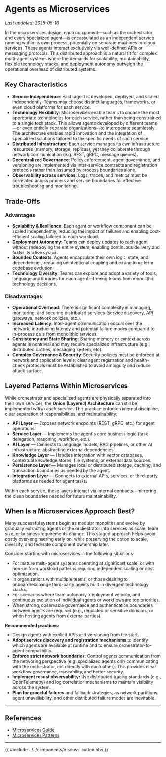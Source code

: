 # Agents as Microservices

_Last updated: 2025-05-16_

In the microservices design, each component—such as the orchestrator and every
specialized agent—is encapsulated as an independent service running within its
own process, potentially on separate machines or cloud services. These agents
interact exclusively via well-defined APIs or messaging protocols. This
distributed approach is a natural fit for complex multi-agent systems where the
demands for scalability, maintainability, flexible technology stacks, and
deployment autonomy outweigh the operational overhead of distributed systems.

## Key Characteristics

- **Service Independence**: Each agent is developed, deployed, and scaled
  independently. Teams may choose distinct languages, frameworks, or even cloud
  platforms for each service.
- **Technology Flexibility**: Microservices enable teams to choose the most
  appropriate technologies for each service, rather than being constrained to a
  single tech stack. This allows agents developed by different teams—or even
  entirely separate organizations—to interoperate seamlessly. The architecture
  enables rapid innovation and the integration of specialized solutions tailored
  to the specific needs of each service.
- **Distributed Infrastructure**: Each service manages its own infrastructure
  resources (memory, storage, replicas), yet they collaborate through network
  communication (e.g. REST, gRPC, message queues).
- **Decentralized Governance**: Policy enforcement, agent governance, and
  versioning are implemented via inter-service contracts and registration
  protocols rather than assumed by process boundaries alone.
- **Observability across services**: Logs, traces, and metrics must be
  correlated across process and service boundaries for effective troubleshooting
  and monitoring.

## Trade-Offs

### Advantages

- **Scalability & Resilience**: Each agent or workflow component can be scaled
  independently, reducing the impact of failures and enabling cost-efficient
  scaling tailored to each workload.
- **Deployment Autonomy**: Teams can deploy updates to each agent without
  redeploying the entire system, enabling continuous delivery and faster
  iteration cycles.
- **Bounded Contexts**: Agents encapsulate their own logic, state, and
  dependencies, reducing unintentional coupling and easing long-term codebase
  evolution.
- **Technology Diversity**: Teams can explore and adopt a variety of tools,
  language and libraries for each agent—freeing teams from monolithic technology
  decisions.

### Disadvantages

- **Operational Overhead**: There is significant complexity in managing,
  monitoring, and securing distributed services (service discovery, API
  gateways, network policies, etc.).
- **Increased Latency**: Inter-agent communication occurs over the network,
  introducing latency and potential failure modes compared to in-process calls
  from monolithic services.
- **Consistency and State Sharing**: Sharing memory or context across agents is
  nontrivial and may require specialized infrastructure (e.g., distributed
  caches, messaging system, etc).
- **Complex Governance & Security**: Security policies must be enforced at
  network and application levels; clear agent registration and health-check
  protocols must be established to avoid ambiguity and reduce attack surface.

## Layered Patterns Within Microservices

While orchestrator and specialized agents are physically separated into their
own services, the **Onion (Layered) Architecture** can still be implemented
_within each service_. This practice enforces internal discipline, clear
separation of responsibilities, and maintainability:

- **API Layer** — Exposes network endpoints (REST, gRPC, etc.) for agent
  operations.
- **Service Layer** — Implements the agent's core business logic (task
  delegation, reasoning, workflow, etc.).
- **AI Layer** — Connects to language models, RAG pipelines, or other AI
  infrastructure, abstracting external dependencies.
- **Knowledge Layer** — Handles integration with vector databases, contextual
  knowledge stores, file systems, or external data sources.
- **Persistence Layer** — Manages local or distributed storage, caching, and
  transaction boundaries as needed by the agent.
- **Integration Layer** — Connects to external APIs, services, or third-party
  platforms as needed for agent tasks.

Within each service, these layers interact via internal contracts—mirroring the
clean boundaries needed for future maintainability.

## When Is a Microservices Approach Best?

Many successful systems begin as modular monoliths and evolve by gradually
extracting agents or the orchestrator into services as scale, team size, or
business requirements change. This staged approach helps avoid costly
over-engineering early on, while preserving the option to scale, diversify, and
federate component ownership later.

Consider starting with microservices in the following situations:

- For mature multi-agent systems operating at significant scale, or with
  non-uniform workload patterns requiring independent scaling or cost
  optimization.
- In organizations with multiple teams, or those desiring to onboard/exchange
  third-party agents built in divergent technology stacks.
- For scenarios where team autonomy, deployment velocity, and continuous
  evolution of individual agents or workflows are top priorities.
- When strong, observable governance and authentication boundaries between
  agents are required (e.g., regulated or sensitive domains, or when hosting
  agents from external parties).

**Recommended practices:**

- Design agents with explicit APIs and versioning from the start.
- **Adopt service discovery and registration mechanisms** to identify which
  agents are available at runtime and to ensure orchestrator-to-agent
  compatibility.
- **Enforce strict network boundaries:** Control agents communication from the
  networing perspective (e.g. specialized agents only communicating with the
  orchestrator, not directly with each other). This provides clear workflow
  governance, traceability, and better security.
- **Implement robust observability:** Use distributed tracing standards (e.g.,
  OpenTelemetry) and log correlation mechanisms to maintain visibility across
  the system.
- **Plan for graceful failures** and fallback strategies, as network partitions,
  agent unavailability, and other distributed failure modes are inevitable.

---

## References

- [Microservices Guide](https://martinfowler.com/microservices/)
- [Microservices Patterns](https://microservices.io/patterns/index.html)

---

{{ #include ../../components/discuss-button.hbs }}
